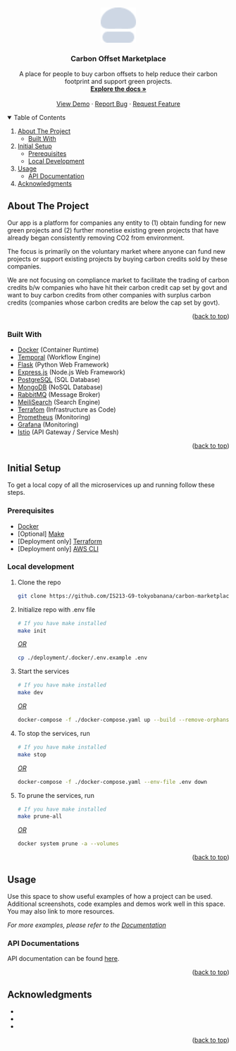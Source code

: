 <a name="readme-top"></a>

<!-- PROJECT LOGO -->
<br />
<div align="center">
  <a href="https://github.com/IS213-G9-tokyobanana/carbon-marketplace-backend">
    <img src=".github/assets/logo.png" alt="Logo" width="80" height="80">
  </a>

<h3 align="center">Carbon Offset Marketplace</h3>

  <p align="center">
    A place for people to buy carbon offsets to help reduce their carbon footprint and support green projects.
    <br />
    <a href="https://github.com/IS213-G9-tokyobanana/carbon-marketplace-backend"><strong>Explore the docs »</strong></a>
    <br />
    <br />
    <a href="https://github.com/IS213-G9-tokyobanana/carbon-marketplace-backend">View Demo</a>
    ·
    <a href="https://github.com/IS213-G9-tokyobanana/carbon-marketplace-backend/issues/new?assignees=&labels=bug&template=bug-report.md&title=%5BMICROSERVICE_NAME%5D%3A+ISSUE_TITLE">Report Bug</a>
    ·
    <a href="https://github.com/IS213-G9-tokyobanana/carbon-marketplace-backend/issues/new?assignees=&labels=enhancement&template=feature-request.md&title=%5BMICROSERVICE_NAME%5D%3A+FEATURE_TITLE">Request Feature</a>
  </p>
</div>

<!-- TABLE OF CONTENTS -->
<details open>
  <summary>Table of Contents</summary>
  <ol>
    <li>
      <a href="#about-the-project">About The Project</a>
      <ul>
        <li><a href="#built-with">Built With</a></li>
      </ul>
    </li>
    <li>
      <a href="#initial-setup">Initial Setup</a>
      <ul>
        <li><a href="#prerequisites">Prerequisites</a></li>
        <li><a href="#local-development">Local Development</a></li>
      </ul>
    </li>
    <li>
      <a href="#usage">Usage</a>
      <ul>
        <li><a href="#api-documentation">API Documentation</a></li>
      </ul>
    </li>
    <li><a href="#acknowledgments">Acknowledgments</a></li>
  </ol>
</details>

<!-- ABOUT THE PROJECT -->

## About The Project

<!-- [![Product Name Screen Shot][product-screenshot]](https://example.com) -->

Our app is a platform for companies any entity to (1) obtain funding for new green projects and (2) further monetise existing green projects that have already began consistently removing CO2 from environment.

The focus is primarily on the voluntary market where anyone can fund new projects or support existing projects by buying carbon credits sold by these companies.

We are not focusing on compliance market to facilitate the trading of carbon credits b/w companies who have hit their carbon credit cap set by govt and want to buy carbon credits from other companies with surplus carbon credits (companies whose carbon credits are below the cap set by govt).

<p align="right">(<a href="#readme-top">back to top</a>)</p>

### Built With

- [Docker](https://www.docker.com/) (Container Runtime)
- [Temporal](https://temporal.io/) (Workflow Engine)
- [Flask](https://flask.palletsprojects.com/en/2.0.x/) (Python Web Framework)
- [Express.js](https://expressjs.com/) (Node.js Web Framework)
- [PostgreSQL](https://www.postgresql.org/) (SQL Database)
- [MongoDB](https://www.mongodb.com/) (NoSQL Database)
- [RabbitMQ](https://www.rabbitmq.com/) (Message Broker)
- [MeiliSearch](https://www.meilisearch.com/) (Search Engine)
- [Terrafom](https://www.terraform.io/) (Infrastructure as Code)
- [Prometheus](https://prometheus.io/) (Monitoring)
- [Grafana](https://grafana.com/) (Monitoring)
- [Istio](https://istio.io/) (API Gateway / Service Mesh)

<p align="right">(<a href="#readme-top">back to top</a>)</p>

<!-- GETTING STARTED -->

## Initial Setup

To get a local copy of all the microservices up and running follow these steps.

### Prerequisites

- [Docker](https://docs.docker.com/get-docker/)
- [Optional] [Make](https://www.gnu.org/software/make/)
- [Deployment only] [Terraform](https://www.terraform.io/downloads.html)
- [Deployment only] [AWS CLI](https://docs.aws.amazon.com/cli/latest/userguide/install-cliv2.html)

### Local development

1. Clone the repo
   ```bash
   git clone https://github.com/IS213-G9-tokyobanana/carbon-marketplace-backend.git
   ```
2. Initialize repo with .env file

   ```bash
   # If you have make installed
   make init
   ```

   <ins><em>OR</em></ins>

   ```bash
   cp ./deployment/.docker/.env.example .env
   ```

3. Start the services

   ```bash
   # If you have make installed
   make dev
   ```

   <ins><em>OR</em></ins>

   ```bash
   docker-compose -f ./docker-compose.yaml up --build --remove-orphans --force-recreate -d
   ```

4. To stop the services, run

   ```bash
   # If you have make installed
   make stop
   ```

   <ins><em>OR</em></ins>

   ```bash
   docker-compose -f ./docker-compose.yaml --env-file .env down
   ```

5. To prune the services, run

   ```bash
   # If you have make installed
   make prune-all
   ```

   <ins><em>OR</em></ins>

   ```bash
   docker system prune -a --volumes
   ```

<p align="right">(<a href="#readme-top">back to top</a>)</p>

<!-- USAGE EXAMPLES -->

## Usage

Use this space to show useful examples of how a project can be used. Additional screenshots, code examples and demos work well in this space. You may also link to more resources.

_For more examples, please refer to the [Documentation](https://example.com)_

### API Documentations

API documentation can be found [here](https://example.com).

<p align="right">(<a href="#readme-top">back to top</a>)</p>

## Acknowledgments

- []()
- []()
- []()

<p align="right">(<a href="#readme-top">back to top</a>)</p>
